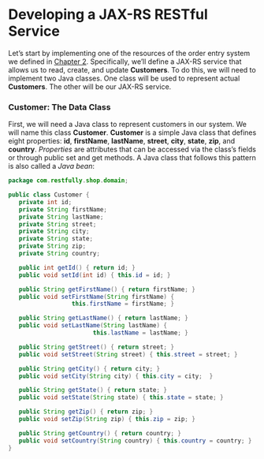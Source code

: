 # Developing a JAX-RS RESTful Service


Let’s start by implementing one of the resources of the order entry system we defined in [Chapter 2](../chapter2/designing_restful_services.md). Specifically, we’ll define a JAX-RS service that allows us to read, create, and update **Customers**. To do this, we will need to implement two Java classes. One class will be used to represent actual **Customers**. The other will be our JAX-RS service.


### Customer: The Data Class

First, we will need a Java class to represent customers in our system. We will name this class **Customer**. **Customer** is a simple Java class that defines eight properties: **id**, **firstName**, **lastName**, **street**, **city**, **state**, **zip**, and **country**. *Properties* are attributes that can be accessed via the class’s fields or through public set and get methods. A Java class that follows this pattern is also called a *Java bean*:

```java
package com.restfully.shop.domain;

public class Customer {
   private int id;
   private String firstName;
   private String lastName;
   private String street;
   private String city;
   private String state;
   private String zip;
   private String country;

   public int getId() { return id; }
   public void setId(int id) { this.id = id; }

   public String getFirstName() { return firstName; }
   public void setFirstName(String firstName) {
                  this.firstName = firstName; }

   public String getLastName() { return lastName; }
   public void setLastName(String lastName) {
                        this.lastName = lastName; }

   public String getStreet() { return street; }
   public void setStreet(String street) { this.street = street; }

   public String getCity() { return city; }
   public void setCity(String city) { this.city = city;  }

   public String getState() { return state; }
   public void setState(String state) { this.state = state; }

   public String getZip() { return zip; }
   public void setZip(String zip) { this.zip = zip; }

   public String getCountry() { return country; }
   public void setCountry(String country) { this.country = country; }
}
```